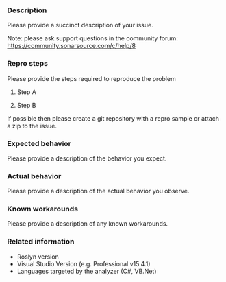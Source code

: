 ### Description

Please provide a succinct description of your issue.

Note: please ask support questions in the community forum:
https://community.sonarsource.com/c/help/8


### Repro steps

Please provide the steps required to reproduce the problem

1. Step A

2. Step B

If possible then please create a git repository with a repro sample or attach a zip to the issue.

### Expected behavior

Please provide a description of the behavior you expect.

### Actual behavior

Please provide a description of the actual behavior you observe.

### Known workarounds

Please provide a description of any known workarounds.

### Related information

* Roslyn version
* Visual Studio Version (e.g. Professional v15.4.1)
* Languages targeted by the analyzer (C#, VB.Net)
